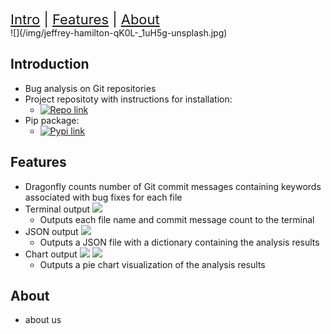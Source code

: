 <div style="font-size:22px">
  <a href="#introduction">Intro</a> |
  <a href="#features">Features</a> |
  <a href="#about">About</a>
</div>
![](/img/jeffrey-hamilton-qK0L-_1uH5g-unsplash.jpg)

## Introduction
* Bug analysis on Git repositories
* Project repositoty with instructions for installation:
  * [![Repo link](https://img.shields.io/badge/project-repository-blue)](https://github.com/mlaizure/dragonfly)
* Pip package:
  * [![Pypi link](https://img.shields.io/pypi/v/git-dragonfly)](https://pypi.org/project/git-dragonfly/)

## Features
* Dragonfly counts number of Git commit messages containing keywords associated with bug fixes for each file
* Terminal output
![](/img/dragonfly_terminal.png)
  * Outputs each file name and commit message count to the terminal
* JSON output
![](/img/dragonfly_json.png)
  * Outputs a JSON file with a dictionary containing the analysis results
* Chart output
![](/img/dragonfly_chart.png)
![](/img/heat_map1.png)
  * Outputs a pie chart visualization of the analysis results

## About
* about us
